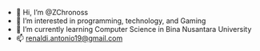- 👋 Hi, I’m @ZChronoss
- 👀 I’m interested in programming, technology, and Gaming
- 🌱 I’m currently learning Computer Science in Bina Nusantara University
- 📫 renaldi.antonio19@gmail.com

<!---
ZChronoss/ZChronoss is a ✨ special ✨ repository because its `README.md` (this file) appears on your GitHub profile.
You can click the Preview link to take a look at your changes.
--->

